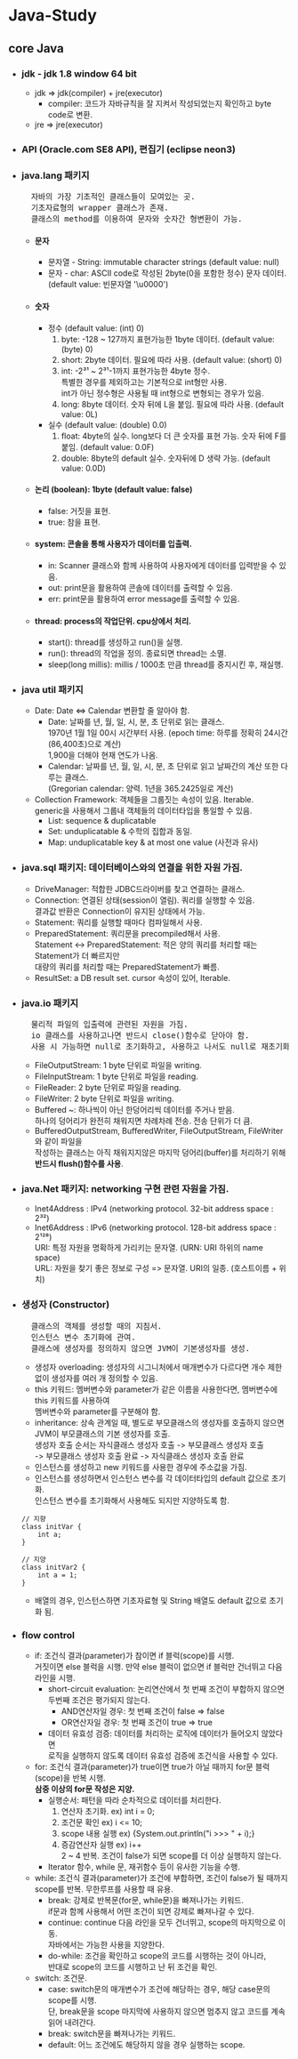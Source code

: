# Java-Study

## core Java

* ### jdk - jdk 1.8 window 64 bit
	+ jdk => jdk(compiler) + jre(executor)   
		* compiler: 코드가 자바규칙을 잘 지켜서 작성되었는지 확인하고 byte code로 변환.
	+ jre => jre(executor)

* ### API (Oracle.com SE8 API), 편집기 (eclipse neon3)

* ### java.lang 패키지
	<pre>
	자바의 가장 기초적인 클래스들이 모여있는 곳. 
	기초자료형의 wrapper 클래스가 존재.
	클래스의 method를 이용하여 문자와 숫자간 형변환이 가능.</pre>
	+ #### 문자   
		+ 문자열 - String: immutable character strings (default value: null)
		+ 문자 - char: ASCII code로 작성된 2byte(0을 포함한 정수) 문자 데이터.   
				(default value: 빈문자열 '\u0000')
	+ #### 숫자
		+ 정수 (default value: (int) 0)
			1. byte: -128 ~ 127까지 표현가능한 1byte 데이터. (default value: (byte) 0)
			2. short: 2byte 데이터. 필요에 따라 사용. (default value: (short) 0)
			3. int: -2³¹ ~ 2³¹-1까지 표현가능한 4byte 정수.   
				특별한 경우를 제외하고는 기본적으로 int형만 사용.   
				int가 아닌 정수형은 사용될 때 int형으로 변형되는 경우가 있음.
			4. long: 8byte 데이터. 숫자 뒤에 L을 붙임. 필요에 따라 사용. (default value: 0L)
		+ 실수 (default value: (double) 0.0)
			1. float: 4byte의 실수. long보다 더 큰 숫자를 표현 가능. 숫자 뒤에 F를 붙임. (default value: 0.0F)
			2. double: 8byte의 default 실수. 숫자뒤에 D 생략 가능. (default value: 0.0D)
	+ #### 논리 (boolean): 1byte (default value: false)
		+ false: 거짓을 표현.
		+ true: 참을 표현.
	+ #### system: 콘솔을 통해 사용자가 데이터를 입출력.
		+ in: Scanner 클래스와 함께 사용하여 사용자에게 데이터를 입력받을 수 있음.
		+ out: print문을 활용하여 콘솔에 데이터를 출력할 수 있음.
		+ err: print문을 활용하여 error message를 출력할 수 있음.
	+ #### thread: process의 작업단위. cpu상에서 처리.
		+ start(): thread를 생성하고 run()을 실행.
		+ run(): thread의 작업을 정의. 종료되면 thread는 소멸.
		+ sleep(long millis): millis / 1000초 만큼 thread를 중지시킨 후, 재실행.
* ### java util 패키지
	+ Date: Date <=> Calendar 변환할 줄 알아야 함.
		+ Date: 날짜를 년, 월, 일, 시, 분, 초 단위로 읽는 클래스.   
			1970년 1월 1일 00시 시간부터 사용. (epoch time: 하루를 정확히 24시간(86,400초)으로 계산)   
			1,900을 더해야 현재 연도가 나옴.
		+ Calendar: 날짜를 년, 월, 일, 시, 분, 초 단위로 읽고 날짜간의 계산 또한 다루는 클래스.   
				(Gregorian calendar: 양력. 1년을 365.2425일로 계산)
	+ Collection Framework: 객체들을 그룹짓는 속성이 있음. Iterable.   
				generic을 사용해서 그룹내 객체들의 데이터타입을 통일할 수 있음.
		+ List: sequence & duplicatable
		+ Set: unduplicatable & 수학의 집합과 동일.
		+ Map: unduplicatable key & at most one value (사전과 유사)
* ### java.sql 패키지: 데이터베이스와의 연결을 위한 자원 가짐.
	+ DriveManager: 적합한 JDBC드라이버를 찾고 연결하는 클래스.
	+ Connection: 연결된 상태(session이 열림). 쿼리를 실행할 수 있음.   
			결과값 반환은 Connection이 유지된 상태에서 가능.
	+ Statement: 쿼리를 실행할 때마다 컴파일해서 사용.
	+ PreparedStatement: 쿼리문을 precompiled해서 사용.   
	Statement <-> PreparedStatement: 적은 양의 쿼리를 처리할 때는 Statement가 더 빠르지만   
					대량의 쿼리를 처리할 때는 PreparedStatement가 빠름.
	+ ResultSet: a DB result set. cursor 속성이 있어, Iterable.
* ### java.io 패키지
	<pre>
	물리적 파일의 입출력에 관련된 자원을 가짐. 
	io 클래스를 사용하고나면 반드시 close()함수로 닫아야 함.
	사용 시 가능하면 null로 초기화하고, 사용하고 나서도 null로 재초기화 하는 것이 좋음.</pre>
	+ FileOutputStream: 1 byte 단위로 파일을 writing.
	+ FileInputStream: 1 byte 단위로 파일을 reading.
	+ FileReader: 2 byte 단위로 파일을 reading.
	+ FileWriter: 2 byte 단위로 파일을 writing.
	+ Buffered ~: 하나씩이 아닌 한덩어리씩 데이터를 주거나 받음.   
			하나의 덩어리가 완전히 채워지면 차례차례 전송. 전송 단위가 더 큼.
	+ BufferedOutputStream, BufferedWriter, FileOutputStream, FileWriter와 같이 파일을   
		작성하는 클래스는 아직 채워지지않은 마지막 덩어리(buffer)를 처리하기 위해   
		__반드시 flush()함수를 사용__.
* ### java.Net 패키지: networking 구현 관련 자원을 가짐.
	+ Inet4Address : IPv4 (networking protocol. 32-bit address space : 2³²)
	+ Inet6Address : IPv6 (networking protocol. 128-bit address space : 2¹²⁸)   
	URI: 특정 자원을 명확하게 가리키는 문자열. (URN: URI 하위의 name space)     
	URL: 자원을 찾기 좋은 정보로 구성 => 문자열. URI의 일종. (호스트이름 + 위치)
* ### 생성자 (Constructor)
	<pre>
	클래스의 객체를 생성할 때의 지침서.
	인스턴스 변수 초기화에 관여.
	클래스에 생성자를 정의하지 않으면 JVM이 기본생성자를 생성.</pre>
	+ 생성자 overloading: 생성자의 시그니처에서 매개변수가 다르다면 개수 제한없이 생성자를 여러 개 정의할 수 있음.
	+ this 키워드: 멤버변수와 parameter가 같은 이름을 사용한다면, 멤버변수에 this 키워드를 사용하여   
			멤버변수와 parameter를 구분해야 함.
	+ inheritance: 상속 관계일 때, 별도로 부모클래스의 생성자를 호출하지 않으면 JVM이 부모클래스의 기본 생성자를 호출.   
			생성자 호출 순서는 자식클래스 생성자 호출 -> 부모클래스 생성자 호출   
					-> 부모클래스 생성자 호출 완료 -> 자식클래스 생성자 호출 완료
	+ 인스턴스를 생성하고 new 키워드를 사용한 경우에 주소값을 가짐.
	+ 인스턴스를 생성하면서 인스턴스 변수를 각 데이터타입의 default 값으로 초기화.   
		인스턴스 변수를 초기화해서 사용해도 되지만 지양하도록 함.
	```
	// 지향
	class initVar {
		int a;
	}

	// 지양
	class initVar2 {
		int a = 1;
	}
	```
	+ 배열의 경우, 인스턴스하면 기초자료형 및 String 배열도 default 값으로 초기화 됨.
* ### flow control
	+ if: 조건식 결과(parameter)가 참이면 if 블럭(scope)를 시행.   
				거짓이면 else 블럭을 시행. 만약 else 블럭이 없으면 if 블럭만 건너뛰고 다음 라인을 시행.
		+ short-circuit evaluation: 논리연산에서 첫 번째 조건이 부합하지 않으면 두번째 조건은 평가되지 않는다.
			- AND연산자일 경우: 첫 번째 조건이 false => false
			- OR연산자일 경우: 첫 번째 조건이 true => true
		+ 데이터 유효성 검증: 데이터를 처리하는 로직에 데이터가 들어오지 않았다면   
					로직을 실행하지 않도록 데이터 유효성 검증에 조건식을 사용할 수 있다.
	+ for: 조건식 결과(parameter)가 true이면 true가 아닐 때까지 for문 블럭(scope)을 반복 시행.   
		__삼중 이상의 for문 작성은 지양.__
		+ 실행순서: 패턴을 따라 순차적으로 데이터를 처리한다.
			1. 연산자 초기화.		ex) int i = 0;
			2. 조건문 확인		ex) i <= 10;
			3. scope 내용 실행		ex) {System.out.println("i >>> " + i);}
			4. 증감연산자 실행		ex) i++   
			2 ~ 4 반복. 조건이 false가 되면 scope를 더 이상 실행하지 않는다.
		+ Iterator 함수, while 문, 재귀함수 등이 유사한 기능을 수행.
	+ while: 조건식 결과(parameter)가 조건에 부합하면, 조건이 false가 될 때까지 scope를 반복. 무한루프를 사용할 때 유용.
		+ break: 강제로 반복문(for문, while문)을 빠져나가는 키워드.   
			if문과 함께 사용해서 어떤 조건이 되면 강제로 빠져나갈 수 있다.
		+ continue: continue 다음 라인을 모두 건너뛰고, scope의 마지막으로 이동.   
				자바에서는 가능한 사용을 지양한다.
		+ do-while: 조건을 확인하고 scope의 코드를 시행하는 것이 아니라,   
				반대로 scope의 코드를 시행하고 난 뒤 조건을 확인.
	+ switch: 조건문.
		+ case: switch문의 매개변수가 조건에 해당하는 경우, 해당 case문의 scope를 시행.   
			단, break문을 scope 마지막에 사용하지 않으면 멈추지 않고 코드를 계속 읽어 내려간다.
		+ break: switch문을 빠져나가는 키워드.
		+ default: 어느 조건에도 해당하지 않을 경우 실행하는 scope.